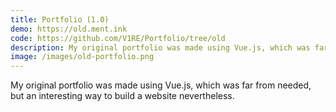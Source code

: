 ```yaml
---
title: Portfolio (1.0)
demo: https://old.ment.ink
code: https://github.com/V1RE/Portfolio/tree/old
description: My original portfolio was made using Vue.js, which was far from needed, but an interesting way to build a website nevertheless.
image: /images/old-portfolio.png
---
```


My original portfolio was made using Vue.js, which was far from needed, but an interesting way to build a website nevertheless.
